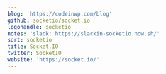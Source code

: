 ```yaml
---
blog: 'https://codeinwp.com/blog'
github: socketio/socket.io
logohandle: socketio
notes: 'slack: https://slackin-socketio.now.sh/'
sort: socketio
title: Socket.IO
twitter: SocketIO
website: 'https://socket.io/'
---
```

